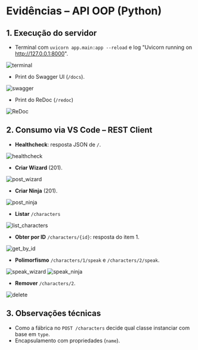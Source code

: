 # Evidências – API OOP (Python)

## 1. Execução do servidor

- Terminal com `uvicorn app.main:app --reload` e log "Uvicorn running on <http://127.0.0.1:8000>".

![terminal](<evidencias_img/01_terminal_uvicorn.png>)

- Print do Swagger UI (`/docs`).

![swagger](<evidencias_img/11_swagger.png>)

- Print do ReDoc (`/redoc`)

![ReDoc](<evidencias_img/12_redoc.png>)

## 2. Consumo via VS Code – REST Client

- **Healthcheck**: resposta JSON de `/`.

![healthcheck](evidencias_img/02_http_Healthcheck.png)

- **Criar Wizard** (201).
  
![post_wizard](evidencias_img/04_http_criar%20wizard.png)

- **Criar Ninja** (201).

![post_ninja](evidencias_img/05_http_criar%20ninja.png)

- **Listar** `/characters`

![list_characters](<evidencias_img/06_http_listar novamente.png>)

- **Obter por ID** `/characters/{id}`: resposta do item 1.

![get_by_id](<evidencias_img/07_http_obter por id.png>)

- **Polimorfismo** `/characters/1/speak` e `/characters/2/speak`.

![speak_wizard](<evidencias_img/08_http_polimorfismo falar wizard.png>)
![speak_ninja](<evidencias_img/09_http_polimorfismo falar ninja.png>)

- **Remover** `/characters/2`.

![delete](<evidencias_img/10_http_remover.png>)

## 3. Observações técnicas

- Como a fábrica no `POST /characters` decide qual classe instanciar com base em `type`.
- Encapsulamento com propriedades (`name`).
